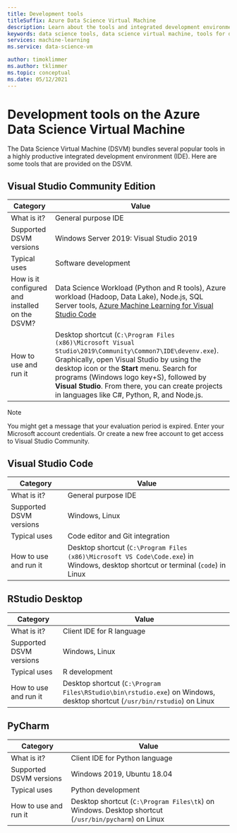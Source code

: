 ```yaml
---
title: Development tools
titleSuffix: Azure Data Science Virtual Machine 
description: Learn about the tools and integrated development environments available on the Data Science Virtual Machine.
keywords: data science tools, data science virtual machine, tools for data science, linux data science
services: machine-learning
ms.service: data-science-vm

author: timoklimmer
ms.author: tklimmer
ms.topic: conceptual
ms.date: 05/12/2021
---
```


# Development tools on the Azure Data Science Virtual Machine

The Data Science Virtual Machine (DSVM) bundles several popular tools in a highly productive integrated development environment (IDE). Here are some tools that are provided on the DSVM.

## Visual Studio Community Edition

| Category | Value |
|--|--|
| What is it? | General purpose IDE |
| Supported DSVM versions | Windows Server 2019: Visual Studio 2019 |
| Typical uses | Software development |
| How is it configured and installed on the DSVM? | Data Science Workload (Python and R tools), Azure workload (Hadoop, Data Lake), Node.js, SQL Server tools, [Azure Machine Learning for Visual Studio Code](https://github.com/Microsoft/vs-tools-for-ai) |
| How to use and run it | Desktop shortcut (`C:\Program Files (x86)\Microsoft Visual Studio\2019\Community\Common7\IDE\devenv.exe`). Graphically, open Visual Studio by using the desktop icon or the **Start** menu. Search for programs (Windows logo key+S), followed by **Visual Studio**. From there, you can create projects in languages like C#, Python, R, and Node.js. |

> [!NOTE]
> You might get a message that your evaluation period is expired. Enter your Microsoft account credentials. Or create a new free account to get access to Visual Studio Community.

## Visual Studio Code 

| Category | Value |
|--|--|
| What is it? | General purpose IDE |
| Supported DSVM versions | Windows, Linux |
| Typical uses | Code editor and Git integration |
| How to use and run it | Desktop shortcut (`C:\Program Files (x86)\Microsoft VS Code\Code.exe`) in Windows, desktop shortcut or terminal (`code`) in Linux |

## RStudio Desktop

| Category | Value |
|--|--|
| What is it? | Client IDE for R language |
| Supported DSVM versions | Windows, Linux |
| Typical uses | R development |
| How to use and run it | Desktop shortcut (`C:\Program Files\RStudio\bin\rstudio.exe`) on Windows, desktop shortcut (`/usr/bin/rstudio`) on Linux |

## PyCharm

| Category | Value |
|--|--|
| What is it? | Client IDE for Python language |
| Supported DSVM versions | Windows 2019, Ubuntu 18.04 |
| Typical uses | Python development |
| How to use and run it | Desktop shortcut (`C:\Program Files\tk`) on Windows. Desktop shortcut (`/usr/bin/pycharm`) on Linux |
